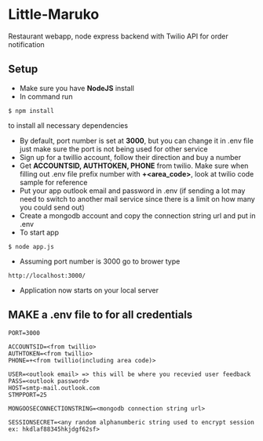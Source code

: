 # Little-Maruko
Restaurant webapp, node express backend with Twilio API for order notification

## Setup
+ Make sure you have **NodeJS** install
+ In command run 
```
$ npm install
```
to install all necessary dependencies

+ By default, port number is set at **3000**, but you can change it in .env file just make sure the port is not being used for other service
+ Sign up for a twillio account, follow their direction and buy a number
+ Get **ACCOUNTSID, AUTHTOKEN, PHONE** from twilio. Make sure when filling out .env file prefix number with **+<area_code>**, look at twilio code sample for reference
+ Put your app outlook email and password in .env (if sending a lot may need to switch to another mail service since there is a limit on how many you could send out)
+ Create a mongodb account and copy the connection string url and put in .env
+ To start app
```
$ node app.js
```
+ Assuming port number is 3000 go to brower type 
```
http://localhost:3000/
```
+ Application now starts on your local server


## MAKE a .env file to for all credentials
```
PORT=3000

ACCOUNTSID=<from twillio>
AUTHTOKEN=<from twillio>
PHONE=+<from twillio(including area code)>

USER=<outlook email> => this will be where you recevied user feedback
PASS=<outlook password>
HOST=smtp-mail.outlook.com
STMPPORT=25

MONGOOSECONNECTIONSTRING=<mongodb connection string url>

SESSIONSECRET=<any random alphanumberic string used to encrypt session ex: hkdlaf88345hkjdgf62sf>
```


